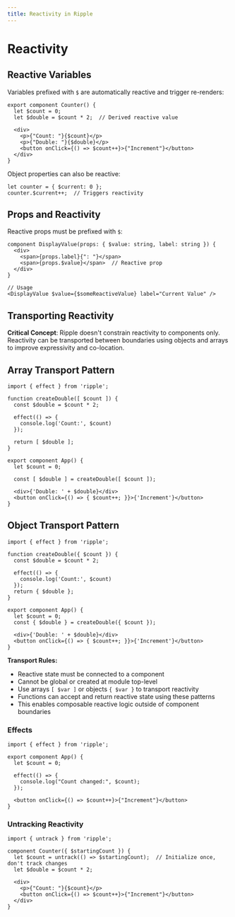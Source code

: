 ```yaml
---
title: Reactivity in Ripple
---
```


# Reactivity

## Reactive Variables

Variables prefixed with `$` are automatically reactive and trigger re-renders:

```ripple
export component Counter() {
  let $count = 0;
  let $double = $count * 2;  // Derived reactive value

  <div>
    <p>{"Count: "}{$count}</p>
    <p>{"Double: "}{$double}</p>
    <button onClick={() => $count++}>{"Increment"}</button>
  </div>
}
```

Object properties can also be reactive:
```ripple
let counter = { $current: 0 };
counter.$current++;  // Triggers reactivity
```

## Props and Reactivity

Reactive props must be prefixed with `$`:

```ripple
component DisplayValue(props: { $value: string, label: string }) {
  <div>
    <span>{props.label}{": "}</span>
    <span>{props.$value}</span>  // Reactive prop
  </div>
}

// Usage
<DisplayValue $value={$someReactiveValue} label="Current Value" />
```

## Transporting Reactivity

**Critical Concept**: Ripple doesn't constrain reactivity to components only. Reactivity can be transported between boundaries using objects and arrays to improve expressivity and co-location.

## Array Transport Pattern

```ripple
import { effect } from 'ripple';

function createDouble([ $count ]) {
  const $double = $count * 2;

  effect(() => {
    console.log('Count:', $count)
  });

  return [ $double ];
}

export component App() {
  let $count = 0;

  const [ $double ] = createDouble([ $count ]);

  <div>{'Double: ' + $double}</div>
  <button onClick={() => { $count++; }}>{'Increment'}</button>
}
```

## Object Transport Pattern

```ripple
import { effect } from 'ripple';

function createDouble({ $count }) {
  const $double = $count * 2;

  effect(() => {
    console.log('Count:', $count)
  });
  return { $double };
}

export component App() {
  let $count = 0;
  const { $double } = createDouble({ $count });

  <div>{'Double: ' + $double}</div>
  <button onClick={() => { $count++; }}>{'Increment'}</button>
}
```

**Transport Rules:**
- Reactive state must be connected to a component
- Cannot be global or created at module top-level
- Use arrays `[ $var ]` or objects `{ $var }` to transport reactivity
- Functions can accept and return reactive state using these patterns
- This enables composable reactive logic outside of component boundaries

### Effects
```ripple
import { effect } from 'ripple';

export component App() {
  let $count = 0;

  effect(() => {
    console.log("Count changed:", $count);
  });

  <button onClick={() => $count++}>{"Increment"}</button>
}
```

### Untracking Reactivity
```ripple
import { untrack } from 'ripple';

component Counter({ $startingCount }) {
  let $count = untrack(() => $startingCount);  // Initialize once, don't track changes
  let $double = $count * 2;

  <div>
    <p>{"Count: "}{$count}</p>
    <button onClick={() => $count++}>{"Increment"}</button>
  </div>
}
```
